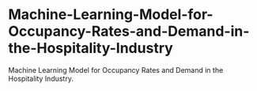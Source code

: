 # Machine-Learning-Model-for-Occupancy-Rates-and-Demand-in-the-Hospitality-Industry
Machine Learning Model for Occupancy Rates and Demand in the Hospitality Industry.


